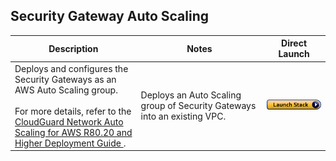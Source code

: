 
## Security Gateway Auto Scaling
<table>
    <thead>
        <tr>
            <th>Description</th>
            <th>Notes</th>
            <th>Direct Launch</th>
        </tr>
    </thead>
    <tbody>
        <tr>
            <td width="40%">
           Deploys and configures the Security Gateways as an AWS Auto Scaling group. <br/><br/> For more details, refer to the <a href="https://sc1.checkpoint.com/documents/IaaS/WebAdminGuides/EN/CloudGuard_Network_for_AWS_AutoScaling_DeploymentGuide/Default.htm" >CloudGuard Network Auto Scaling for AWS R80.20 and Higher Deployment Guide </a>. 
            </td>
            <td width="40%">Deploys an Auto Scaling group of Security Gateways into an existing VPC.</td>
            <td><a href="https://console.aws.amazon.com/cloudformation/home#/stacks/create/review?templateURL=https://cgi-cfts.s3.amazonaws.com/deprecated/autoscale/autoscale.json&stackName=Check-Point-Security-Gateway-AutoScaling"><img src="../../images/launch.png"/></a></td>
        </tr>
    </tbody>
</table>
<br/>
<br/>